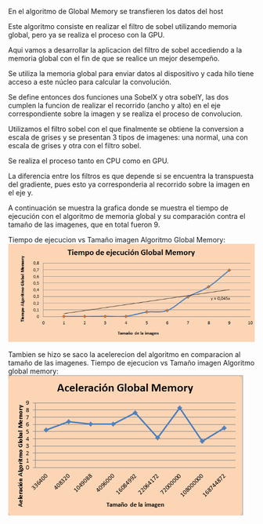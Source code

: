 En el algoritmo de Global Memory se transfieren los datos del host

Este algoritmo consiste en realizar el filtro de sobel
utilizando memoria global, pero ya se realiza el proceso con la GPU.


Aqui vamos a desarrollar la aplicacion del filtro de sobel accediendo a la memoria global 
con el fin de que se realice un mejor desempeño.

Se utiliza la memoria global para enviar datos al dispositivo y cada hilo tiene acceso a este núcleo para calcular la convolución.

Se define entonces dos funciones una SobelX y otra sobelY, las dos cumplen la funcion de realizar el recorrido (ancho y alto)
en el eje correspondiente sobre la imagen y se realiza el proceso de convolucion.

Utilizamos el filtro sobel con el que finalmente se obtiene la conversion a escala de grises y se presentan
3 tipos de imagenes: una normal, una con escala de grises y otra con el filtro sobel.

Se realiza el proceso tanto en CPU como en GPU.

La diferencia entre los filtros es que depende si se encuentra la transpuesta del gradiente,
pues esto ya corresponderia al recorrido sobre la imagen en el eje y.

A continuación se muestra la grafica donde se muestra el tiempo de ejecución con el algoritmo de memoria global y su comparación contra el tamaño de las imagenes, que en total fueron 9.

Tiempo de ejecucion vs Tamaño imagen Algoritmo Global Memory: 
![alt text](https://github.com/Diana0205/HPC/blob/master/Entrega2/GlobalMem/TEGM.png "Logo Title Text 1")


Tambien se hizo se saco la acelerecion del algoritmo en comparacion al tamaño de las imagenes. 
Tiempo de ejecucion vs Tamaño imagen Algoritmo global memory:
![alt text](https://github.com/Diana0205/HPC/blob/master/Entrega2/GlobalMem/Aceleracio%20%20globlal%20memory.png "Logo Title Text 1")

